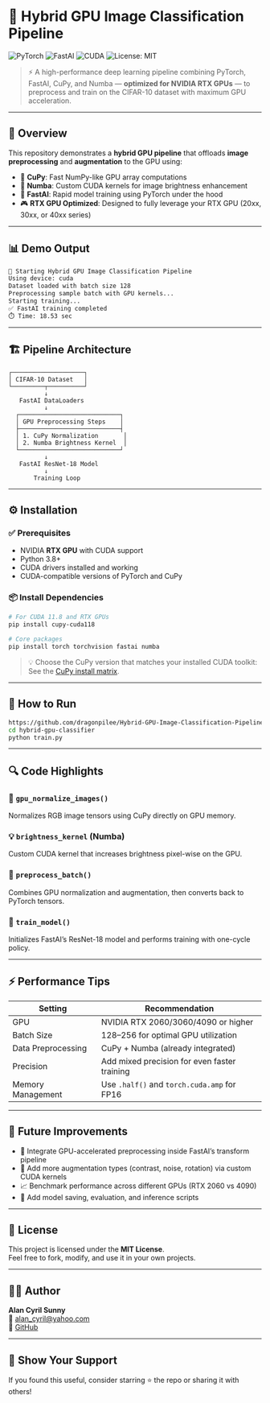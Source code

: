 
# 🚀 Hybrid GPU Image Classification Pipeline  
![PyTorch](https://img.shields.io/badge/PyTorch-EE4C2C?style=for-the-badge&logo=pytorch&logoColor=white)
![FastAI](https://img.shields.io/badge/FastAI-181717?style=for-the-badge&logo=fastapi&logoColor=white)
![CUDA](https://img.shields.io/badge/NVIDIA-CUDA-76B900?style=for-the-badge&logo=nvidia&logoColor=white)
![License: MIT](https://img.shields.io/badge/License-MIT-green.svg?style=for-the-badge)

> ⚡ A high-performance deep learning pipeline combining PyTorch, FastAI, CuPy, and Numba — **optimized for NVIDIA RTX GPUs** — to preprocess and train on the CIFAR-10 dataset with maximum GPU acceleration.

---

## 🧠 Overview

This repository demonstrates a **hybrid GPU pipeline** that offloads **image preprocessing** and **augmentation** to the GPU using:

- 🧮 **CuPy**: Fast NumPy-like GPU array computations  
- 🔬 **Numba**: Custom CUDA kernels for image brightness enhancement  
- 🐍 **FastAI**: Rapid model training using PyTorch under the hood  
- 🎮 **RTX GPU Optimized**: Designed to fully leverage your RTX GPU (20xx, 30xx, or 40xx series)

---

## 📊 Demo Output

```bash
🚀 Starting Hybrid GPU Image Classification Pipeline
Using device: cuda
Dataset loaded with batch size 128
Preprocessing sample batch with GPU kernels...
Starting training...
✅ FastAI training completed
⏱️ Time: 18.53 sec
```

---

## 🏗️ Pipeline Architecture

```
┌────────────────────┐
│ CIFAR-10 Dataset   │
└─────────┬──────────┘
          ↓
   FastAI DataLoaders
          ↓
  ┌────────────────────────────┐
  │ GPU Preprocessing Steps    │
  ├────────────────────────────┤
  │ 1. CuPy Normalization       │
  │ 2. Numba Brightness Kernel  │
  └────────────────────────────┘
          ↓
   FastAI ResNet-18 Model
          ↓
       Training Loop
```

---

## ⚙️ Installation

### ✅ Prerequisites

- NVIDIA **RTX GPU** with CUDA support  
- Python 3.8+  
- CUDA drivers installed and working  
- CUDA-compatible versions of PyTorch and CuPy

### 📦 Install Dependencies

```bash
# For CUDA 11.8 and RTX GPUs
pip install cupy-cuda118

# Core packages
pip install torch torchvision fastai numba
```

> 💡 Choose the CuPy version that matches your installed CUDA toolkit:  
> See the [CuPy install matrix](https://docs.cupy.dev/en/stable/install.html#using-pip).

---

## 🧪 How to Run

```bash
https://github.com/dragonpilee/Hybrid-GPU-Image-Classification-Pipeline.git
cd hybrid-gpu-classifier
python train.py
```

---

## 🔍 Code Highlights

### 🔧 `gpu_normalize_images()`

Normalizes RGB image tensors using CuPy directly on GPU memory.

### 💡 `brightness_kernel` (Numba)

Custom CUDA kernel that increases brightness pixel-wise on the GPU.

### 🧼 `preprocess_batch()`

Combines GPU normalization and augmentation, then converts back to PyTorch tensors.

### 🧠 `train_model()`

Initializes FastAI’s ResNet-18 model and performs training with one-cycle policy.

---

## ⚡ Performance Tips

| Setting                     | Recommendation                     |
|----------------------------|-------------------------------------|
| GPU                        | NVIDIA RTX 2060/3060/4090 or higher |
| Batch Size                 | 128–256 for optimal GPU utilization |
| Data Preprocessing         | CuPy + Numba (already integrated)   |
| Precision                  | Add mixed precision for even faster training |
| Memory Management          | Use `.half()` and `torch.cuda.amp` for FP16 |

---

## 🚀 Future Improvements

- 🔁 Integrate GPU-accelerated preprocessing inside FastAI’s transform pipeline  
- 🎨 Add more augmentation types (contrast, noise, rotation) via custom CUDA kernels  
- 📈 Benchmark performance across different GPUs (RTX 2060 vs 4090)  
- 💾 Add model saving, evaluation, and inference scripts  

---

## 📜 License

This project is licensed under the **MIT License**.  
Feel free to fork, modify, and use it in your own projects.

---

## 👨‍💻 Author

**Alan Cyril Sunny**  
📧 alan_cyril@yahoo.com  
🐙 [GitHub](https://github.com/dragonpilee)

---

## 🌟 Show Your Support

If you found this useful, consider starring ⭐ the repo or sharing it with others!
